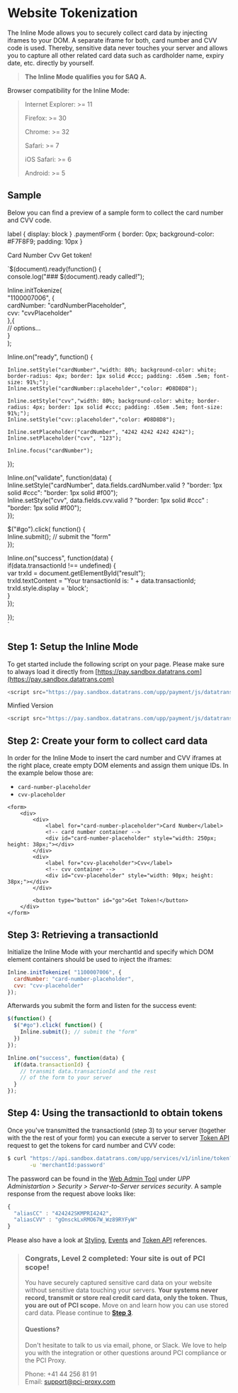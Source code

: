 # Website Tokenization

The Inline Mode allows you to securely collect card data by injecting iframes to your DOM. A separate iframe for both, card number and CVV code is used. Thereby, sensitive data never touches your server and allows you to capture all other related card data such as cardholder name, expiry date, etc. directly by yourself.

> **The Inline Mode qualifies you for SAQ A.**

Browser compatibility for the Inline Mode:

> Internet Explorer: &gt;= 11
>
> Firefox: &gt;= 30
>
> Chrome: &gt;= 32
>
> Safari: &gt;= 7
>
> iOS Safari: &gt;= 6
>
> Android: &gt;= 5

## Sample

Below you can find a preview of a sample form to collect the card number and CVV code.

 label { display: block } .paymentForm { border: 0px; background-color: \#F7F8F9; padding: 10px } 

 Card Number Cvv Get token!

  
  
`$(document).ready(function() {  
  console.log("### $(document).ready called!");    
  
  Inline.initTokenize(   
    "1100007006", {  
      cardNumber: "cardNumberPlaceholder",  
      cvv: "cvvPlaceholder"  
    },{  
      // options...            
    }      
  );  
  
  Inline.on("ready", function() {  
  
    Inline.setStyle("cardNumber","width: 80%; background-color: white; border-radius: 4px; border: 1px solid #ccc; padding: .65em .5em; font-size: 91%;");  
    Inline.setStyle("cardNumber::placeholder","color: #D8D8D8");  
  
    Inline.setStyle("cvv","width: 80%; background-color: white; border-radius: 4px; border: 1px solid #ccc; padding: .65em .5em; font-size: 91%;");  
    Inline.setStyle("cvv::placeholder","color: #D8D8D8");  
  
    Inline.setPlaceholder("cardNumber", "4242 4242 4242 4242");  
    Inline.setPlaceholder("cvv", "123");  
  
    Inline.focus("cardNumber");  
  });  
  
  Inline.on("validate", function(data) {  
    Inline.setStyle("cardNumber", data.fields.cardNumber.valid ? "border: 1px solid #ccc": "border: 1px solid #f00");  
    Inline.setStyle("cvv", data.fields.cvv.valid ? "border: 1px solid #ccc" : "border: 1px solid #f00");  
  });  
  
  
  $("#go").click( function() {  
    Inline.submit(); // submit the "form"    
  });  
  
  Inline.on("success", function(data) {  
    if(data.transactionId !== undefined) {  
      var trxId = document.getElementById("result");  
      trxId.textContent = "Your transactionId is: " + data.transactionId;  
      trxId.style.display = 'block';  
    }  
  });  
  
});  
`  
  
  


## Step 1: Setup the Inline Mode

To get started include the following script on your page. Please make sure to always load it directly from [https://pay.sandbox.datatrans.com](https://pay.sandbox.datatrans.com)

```javascript
<script src="https://pay.sandbox.datatrans.com/upp/payment/js/datatrans-inline-1.0.0.js"></script>
```

Minfied Version

```javascript
<script src="https://pay.sandbox.datatrans.com/upp/payment/js/datatrans-inline-1.0.0.min.js"></script>
```

## Step 2: Create your form to collect card data

In order for the Inline Mode to insert the card number and CVV iframes at the right place, create empty DOM elements and assign them unique IDs. In the example below those are:

* `card-number-placeholder`
* `cvv-placeholder`

```markup
<form>
    <div>
        <div>
            <label for="card-number-placeholder">Card Number</label>
            <!-- card number container -->
            <div id="card-number-placeholder" style="width: 250px; height: 38px;"></div>
        </div>
        <div>
            <label for="cvv-placeholder">Cvv</label>
            <!-- cvv container -->
            <div id="cvv-placeholder" style="width: 90px; height: 38px;"></div>
        </div>

        <button type="button" id="go">Get Token!</button>
    </div>
</form>
```

## Step 3: Retrieving a transactionId

Initialize the Inline Mode with your merchantId and specify which DOM element containers should be used to inject the iframes:

```javascript
Inline.initTokenize( "1100007006", {
  cardNumber: "card-number-placeholder", 
  cvv: "cvv-placeholder"                
});
```

Afterwards you submit the form and listen for the success event:

```javascript
$(function() {
  $("#go").click( function() {
    Inline.submit(); // submit the "form"
  })
});

Inline.on("success", function(data) {
  if(data.transactionId) {
    // transmit data.transactionId and the rest
    // of the form to your server    
  }
});
```

## Step 4: Using the transactionId to obtain tokens

Once you've transmitted the transactionId \(step 3\) to your server \(together with the the rest of your form\) you can execute a server to server [Token API](token-api.md) request to get the tokens for card number and CVV code:

```bash
$ curl "https://api.sandbox.datatrans.com/upp/services/v1/inline/token?transactionId=170419151426624571" \
       -u 'merchantId:password'
```

The password can be found in the [Web Admin Tool](https://admin.sandbox.datatrans.com) under _UPP Administartion &gt; Security &gt; Server-to-Server services security_. A sample response from the request above looks like:

```javascript
{
  "aliasCC" : "424242SKMPRI4242",
  "aliasCVV" : "gOnsckLxRMO67W_Wz89RYFyW"
}
```

Please also have a look at [Styling](initialization-and-styling.md), [Events](events.md) and [Token API](token-api.md) references.

> ### Congrats, Level 2 completed: Your site is out of PCI scope!
>
> You have securely captured sensitive card data on your website without sensitive data touching your servers. **Your systems never record, transmit or store real credit card data, only the token.** **Thus, you are out of PCI scope.** Move on and learn how you can use stored card data. Please continue to [**Step 3**](../../step-3-use-stored-cards/).
>
> #### Questions?
>
> Don't hesitate to talk to us via email, phone, or Slack. We love to help you with the integration or other questions around PCI compliance or the PCI Proxy.
>
> Phone: +41 44 256 81 91  
> Email: [support@pci-proxy.com](mailto:support@pci-proxy.com)

